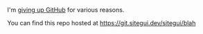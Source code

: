 I'm [giving up GitHub](https://giveupgithub.org) for various reasons.

You can find this repo hosted at https://git.sitegui.dev/sitegui/blah
